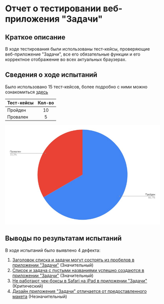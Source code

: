 # Отчет о тестировании веб-приложения "Задачи"

## Краткое описание

В ходе тестирования были использованы тест-кейсы, проверяющие веб-приложение "Задачи", все его обязательные функции и его корректное отображение во всех актуальных браузерах.

## Сведения о ходе испытаний

Было использовано 15 тест-кейсов, более подробно с ними можно ознакомиться [здесь](https://docs.google.com/spreadsheets/d/14EFp84foXETj3VxSWDNRqUi-T1rzHnM2OWZ41u5K-58/edit?usp=sharing)

| Тест-кейсы    | Кол-во    |       
| ------------- |:---------:|
| Пройден    | 10   |  |
| Провален   | 5    |  |

![график](https://github.com/Alex-nikiforova/Project-for-Oblako-group/blob/main/graph.jpg)


## Выводы по результатам испытаний

В ходе испытаний было выявлено 4 дефекта:

1. [Заголовок списка и задачи могут состоять из пробелов в приложении "Задачи"](https://github.com/Alex-nikiforova/Project-for-Oblako-group/issues/1) (Значительный)
2. [Список и задача с пустыми названиями успешно создаются в приложении "Задачи"](https://github.com/Alex-nikiforova/Project-for-Oblako-group/issues/2) (Значительный)
3. [Не работают чек-боксы в Safari на iPad в приложении "Задачи"](https://github.com/Alex-nikiforova/Project-for-Oblako-group/issues/3) (Критический)
4. [Дизайн приложения "Задачи" отличается от предоставленного макета](https://github.com/Alex-nikiforova/Project-for-Oblako-group/issues/4) (Незначительный)
